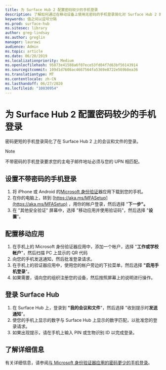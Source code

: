 ```yaml
---
title: 为 Surface Hub 2 配置密码较少的手机登录
description: 了解如何通过在移动设备上使用无密码的手机登录简化对 Surface Hub 2 的登录。
keywords: 值之间以逗号分隔
ms.prod: surface-hub
ms.sitesec: library
author: greg-lindsay
ms.author: greglin
manager: laurawi
audience: Admin
ms.topic: article
ms.date: 06/20/2019
ms.localizationpriority: Medium
ms.openlocfilehash: 95873e41588a6f07ece53fd04f7d63bf56143914
ms.sourcegitcommit: 109d1d7608ac4667564fa5369e8722e569b8ea36
ms.translationtype: MT
ms.contentlocale: zh-CN
ms.lasthandoff: 06/27/2020
ms.locfileid: "10830954"
---
```

# 为 Surface Hub 2 配置密码较少的手机登录

密码更短的手机登录简化了在 Surface Hub 2 上的会议和文件的登录。

> [!NOTE]
> 不带密码的手机登录要求您的主电子邮件地址必须与您的 UPN 相匹配。

## 设置不带密码的手机登录

1. 将 iPhone 或 Android 的[Microsoft 身份验证](https://www.microsoft.com/account/authenticator)器应用下载到您的手机。
2. 在你的电脑上，转到 [https://aka.ms/MFASetup](https://aka.ms/MFASetup) ，用你的帐户登录，然后选择 "**下一步"。**
3. 在 "其他安全验证" 屏幕中，选择 "移动应用并使用验证码"，然后选择 "**设置**"。

## 配置移动应用

1. 在手机上的 Microsoft 身份验证器应用中，添加一个帐户，选择 "**工作或学校帐户**"，然后扫描 PC 上显示的 QR 代码
2. 向您的手机发送通知，然后批准登录请求。
3. 在手机上的验证器应用中，使用您的帐户旁边的下拉菜单，然后选择 **"启用手机登录**"。
4. 如果需要，请向您的组织注册您的设备，然后按照屏幕上的说明进行操作。

## 登录 Surface Hub

1. 在 Surface Hub 上，登录到 **"我的会议和文件**"，然后选择 "收到提示时**发送通知**"。
2. 使您的手机上显示的数字与 Surface Hub 上显示的数字匹配，以批准您的登录请求。
3. 如果出现提示，请在手机上输入 PIN 或生物识别 ID 以完成登录。

## 了解详细信息
有关详细信息，请参阅[与 Microsoft 身份验证器应用的密码更少的手机登录](https://docs.microsoft.com/azure/active-directory/authentication/howto-authentication-phone-sign-in)。

